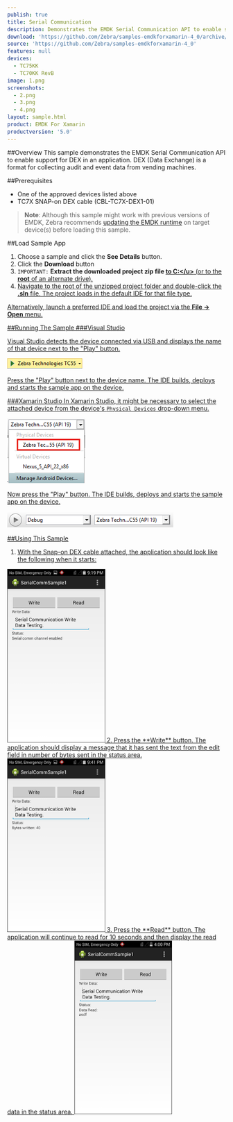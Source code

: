 ```yaml
---
publish: true
title: Serial Communication
description: Demonstrates the EMDK Serial Communication API to enable support for DEX in an application. DEX (Data Exchange) is a format for collecting audit and event data from vending machines.
download: 'https://github.com/Zebra/samples-emdkforxamarin-4_0/archive/master.zip'
source: 'https://github.com/Zebra/samples-emdkforxamarin-4_0'
features: null
devices:
  - TC75KK
  - TC70KK RevB
image: 1.png
screenshots:
  - 2.png
  - 3.png
  - 4.png
layout: sample.html
product: EMDK For Xamarin
productversion: '5.0'
---
```



##Overview
This sample demonstrates the EMDK Serial Communication API to enable support for DEX in an application. DEX (Data Exchange) is a format for collecting audit and event data from vending machines.

##Prerequisites

* One of the approved devices listed above
* TC7X SNAP-on DEX cable (CBL-TC7X-DEX1-01)

>**Note**: Although this sample might work with previous versions of EMDK, Zebra recommends [updating the EMDK runtime](../../guide/setupDevice/) on target device(s) before loading this sample.

##Load Sample App

1. Choose a sample and click the **See Details** button.
2. Click the **Download** button 
3. `IMPORTANT:` **Extract the downloaded project zip file <u>to C:\</u>** (or to the **root** of an alternate drive).
4. Navigate to the root of the unzipped project folder and double-click the **.sln** file. The project loads in the default IDE for that file type.

Alternatively, launch a preferred IDE and load the project via the **File -> Open** menu.  

##Running The Sample
###Visual Studio

Visual Studio detects the device connected via USB and displays the name of that device next to the "Play" button.

![img](../../images/samples/vsPlayButton.png)

Press the "Play" button next to the device name. The IDE builds, deploys and starts the sample app on the device.

###Xamarin Studio
In Xamarin Studio, it might be necessary to select the attached device from the device's `Physical Devices` drop-down menu.

![img](../../images/samples/xs-select-device.png)

Now press the "Play" button. The IDE builds, deploys and starts the sample app on the device.

![img](../../images/samples/xsPlayButton.png)

##Using This Sample
1. With the Snap-on DEX cable attached, the application should look like the following when it starts:  
  <img alt="image" style="height:400px" src="3.png"/>
2. Press the **Write** button. The application should display a message that it has sent the text from the edit field in number of bytes sent in the status area.
  <img alt="image" style="height:400px" src="2.png"/>
3.  Press the **Read** button.  The application will continue to read for 10 seconds and then display the read data in the status area.
  <img alt="image" style="height:400px" src="4.png"/>
  




















